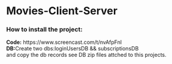 # Movies-Client-Server

<h3>How to install the project:</h3>
<strong>Code:</strong> https://www.screencast.com/t/nvAfpFnl   <br/>
<strong>DB:</strong>Create two dbs:loginUsersDB && subscriptionsDB <br/>
and copy the db records see DB zip files attched to this projects.

